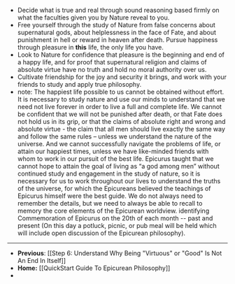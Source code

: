 - Decide what is true and real through sound reasoning based firmly on what the faculties given you by Nature reveal to you.
- Free yourself through the study of Nature from false concerns about supernatural gods, about helplessness in the face of Fate, and about punishment in hell or reward in heaven after death. Pursue happiness through pleasure in **this** life, the only life you have.
- Look to Nature for confidence that pleasure is the beginning and end of a happy life, and for proof that supernatural religion and claims of absolute virtue have no truth and hold no moral authority over us.
- Cultivate friendship for the joy and security it brings, and work with your friends to study and apply true philosophy.
- note: The happiest life possible to us cannot be obtained without effort. It is necessary to study nature and use our minds to understand that we need not live forever in order to live a full and complete life. We cannot be confident that we will not be punished after death, or that Fate does not hold us in its grip, or that the claims of absolute right and wrong and absolute virtue - the claim that all men should live exactly the same way and follow the same rules – unless we understand the nature of the universe. And we cannot successfully navigate the problems of life, or attain our happiest times, unless we have like-minded friends with whom to work in our pursuit of the best life. Epicurus taught that we cannot hope to attain the goal of living as “a god among men” without continued study and engagement in the study of nature, so it is necessary for us to work throughout our lives to understand the truths of the universe, for which the Epicureans believed the teachings of Epicurus himself were the best guide. We do not always need to remember the details, but we need to always be able to recall to memory the core elements of the Epicurean worldview.
  identifying Commemoration of Epicurus on the 20th of each month -- past and present (On this day a potluck, picnic, or pub meal will be held which will include open discussion of the Epicurean philosophy).
- ---
- **Previous**: [[Step 6:  Understand Why Being "Virtuous" or "Good" Is Not An End In Itself]]
- **Home:** [[QuickStart Guide To Epicurean Philosophy]]
-